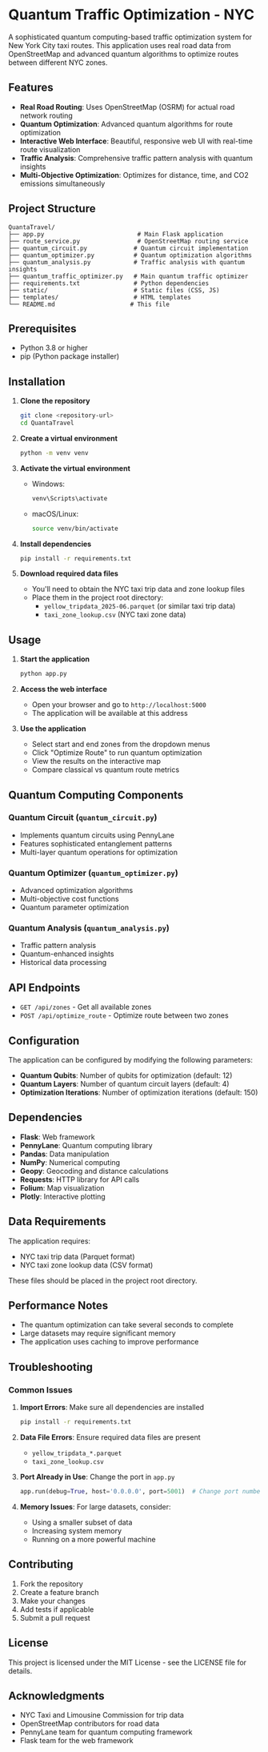 # Quantum Traffic Optimization - NYC

A sophisticated quantum computing-based traffic optimization system for New York City taxi routes. This application uses real road data from OpenStreetMap and advanced quantum algorithms to optimize routes between different NYC zones.

## Features

- **Real Road Routing**: Uses OpenStreetMap (OSRM) for actual road network routing
- **Quantum Optimization**: Advanced quantum algorithms for route optimization
- **Interactive Web Interface**: Beautiful, responsive web UI with real-time route visualization
- **Traffic Analysis**: Comprehensive traffic pattern analysis with quantum insights
- **Multi-Objective Optimization**: Optimizes for distance, time, and CO2 emissions simultaneously

## Project Structure

```
QuantaTravel/
├── app.py                          # Main Flask application
├── route_service.py                # OpenStreetMap routing service
├── quantum_circuit.py             # Quantum circuit implementation
├── quantum_optimizer.py           # Quantum optimization algorithms
├── quantum_analysis.py            # Traffic analysis with quantum insights
├── quantum_traffic_optimizer.py   # Main quantum traffic optimizer
├── requirements.txt               # Python dependencies
├── static/                        # Static files (CSS, JS)
├── templates/                     # HTML templates
└── README.md                     # This file
```

## Prerequisites

- Python 3.8 or higher
- pip (Python package installer)

## Installation

1. **Clone the repository**
   ```bash
   git clone <repository-url>
   cd QuantaTravel
   ```

2. **Create a virtual environment**
   ```bash
   python -m venv venv
   ```

3. **Activate the virtual environment**
   - Windows:
     ```bash
     venv\Scripts\activate
     ```
   - macOS/Linux:
     ```bash
     source venv/bin/activate
     ```

4. **Install dependencies**
   ```bash
   pip install -r requirements.txt
   ```

5. **Download required data files**
   - You'll need to obtain the NYC taxi trip data and zone lookup files
   - Place them in the project root directory:
     - `yellow_tripdata_2025-06.parquet` (or similar taxi trip data)
     - `taxi_zone_lookup.csv` (NYC taxi zone data)

## Usage

1. **Start the application**
   ```bash
   python app.py
   ```

2. **Access the web interface**
   - Open your browser and go to `http://localhost:5000`
   - The application will be available at this address

3. **Use the application**
   - Select start and end zones from the dropdown menus
   - Click "Optimize Route" to run quantum optimization
   - View the results on the interactive map
   - Compare classical vs quantum route metrics

## Quantum Computing Components

### Quantum Circuit (`quantum_circuit.py`)
- Implements quantum circuits using PennyLane
- Features sophisticated entanglement patterns
- Multi-layer quantum operations for optimization

### Quantum Optimizer (`quantum_optimizer.py`)
- Advanced optimization algorithms
- Multi-objective cost functions
- Quantum parameter optimization

### Quantum Analysis (`quantum_analysis.py`)
- Traffic pattern analysis
- Quantum-enhanced insights
- Historical data processing

## API Endpoints

- `GET /api/zones` - Get all available zones
- `POST /api/optimize_route` - Optimize route between two zones

## Configuration

The application can be configured by modifying the following parameters:

- **Quantum Qubits**: Number of qubits for optimization (default: 12)
- **Quantum Layers**: Number of quantum circuit layers (default: 4)
- **Optimization Iterations**: Number of optimization iterations (default: 150)

## Dependencies

- **Flask**: Web framework
- **PennyLane**: Quantum computing library
- **Pandas**: Data manipulation
- **NumPy**: Numerical computing
- **Geopy**: Geocoding and distance calculations
- **Requests**: HTTP library for API calls
- **Folium**: Map visualization
- **Plotly**: Interactive plotting

## Data Requirements

The application requires:
- NYC taxi trip data (Parquet format)
- NYC taxi zone lookup data (CSV format)

These files should be placed in the project root directory.

## Performance Notes

- The quantum optimization can take several seconds to complete
- Large datasets may require significant memory
- The application uses caching to improve performance

## Troubleshooting

### Common Issues

1. **Import Errors**: Make sure all dependencies are installed
   ```bash
   pip install -r requirements.txt
   ```

2. **Data File Errors**: Ensure required data files are present
   - `yellow_tripdata_*.parquet`
   - `taxi_zone_lookup.csv`

3. **Port Already in Use**: Change the port in `app.py`
   ```python
   app.run(debug=True, host='0.0.0.0', port=5001)  # Change port number
   ```

4. **Memory Issues**: For large datasets, consider:
   - Using a smaller subset of data
   - Increasing system memory
   - Running on a more powerful machine

## Contributing

1. Fork the repository
2. Create a feature branch
3. Make your changes
4. Add tests if applicable
5. Submit a pull request

## License

This project is licensed under the MIT License - see the LICENSE file for details.

## Acknowledgments

- NYC Taxi and Limousine Commission for trip data
- OpenStreetMap contributors for road data
- PennyLane team for quantum computing framework
- Flask team for the web framework 
